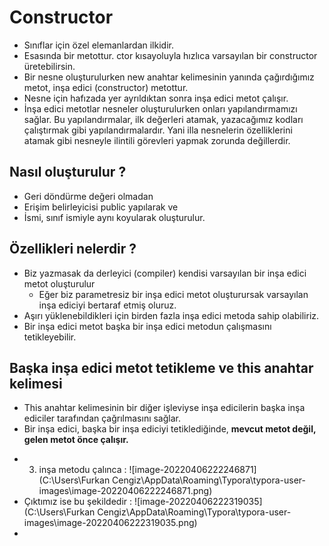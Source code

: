 # Constructor 



* Sınıflar için özel elemanlardan ilkidir.
* Esasında bir metottur. ctor kısayoluyla hızlıca varsayılan bir constructor üretebilirsin. 
* Bir nesne oluşturulurken new anahtar kelimesinin yanında çağırdığımız metot, inşa edici (constructor) metottur.
* Nesne için hafızada yer ayrıldıktan sonra inşa edici metot çalışır.
* İnşa edici metotlar nesneler oluşturulurken onları yapılandırmamızı sağlar. Bu yapılandırmalar, ilk değerleri atamak, yazacağımız kodları çalıştırmak gibi yapılandırmalardır. Yani illa nesnelerin özelliklerini atamak gibi nesneyle ilintili görevleri yapmak zorunda değillerdir.



## Nasıl oluşturulur ?



*  Geri döndürme değeri olmadan
* Erişim belirleyicisi public yapılarak ve
* İsmi, sınıf ismiyle aynı koyularak oluşturulur.



## Özellikleri nelerdir ?



* Biz yazmasak da derleyici (compiler) kendisi varsayılan bir inşa edici metot oluşturulur
  * Eğer biz parametresiz bir inşa edici metot oluşturursak varsayılan inşa ediciyi bertaraf etmiş oluruz.
* Aşırı yüklenebildikleri için birden fazla inşa edici metoda sahip olabiliriz.
* Bir inşa edici metot başka bir inşa edici metodun çalışmasını tetikleyebilir.



## Başka inşa edici metot tetikleme ve this anahtar kelimesi



- This anahtar kelimesinin bir diğer işleviyse inşa edicilerin başka inşa ediciler tarafından çağrılmasını sağlar.
- Bir inşa edici, başka bir inşa ediciyi tetiklediğinde, __mevcut metot değil, gelen metot önce çalışır.__

* 3. inşa metodu çalınca     : ![image-20220406222246871](C:\Users\Furkan Cengiz\AppData\Roaming\Typora\typora-user-images\image-20220406222246871.png)
* Çıktımız ise bu şekildedir   : ![image-20220406222319035](C:\Users\Furkan Cengiz\AppData\Roaming\Typora\typora-user-images\image-20220406222319035.png)  
* 

